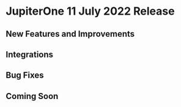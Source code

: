# JupiterOne 11 July 2022 Release

## New Features and Improvements

## Integrations

## Bug Fixes

## Coming Soon

